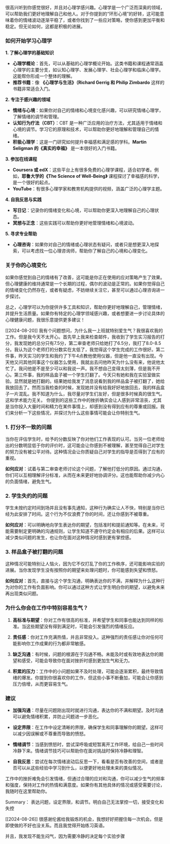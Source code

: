 
很高兴听到你感觉很好，并且对心理学感兴趣。心理学是一个广泛而深奥的领域，可以帮助我们更好地理解自己和他人。对于你提到的“环形心境”的好转，这可能意味着你的情绪波动逐渐平稳了，或者你找到了一些应对策略，使你感到更加平衡和稳定。但无论如何，这都是积极的进展。

### 如何开始学习心理学

**1. 了解心理学的基础知识**
   - **心理学概论**：首先，可以从基础的心理学概论开始。这类书籍和课程通常涵盖心理学的主要分支，如认知心理学、发展心理学、社会心理学和临床心理学。这能帮你形成一个整体的理解。
   - **推荐书籍**：像 **《心理学与生活》（Richard Gerrig 和 Philip Zimbardo** 这样的书籍非常适合入门。

**2. 专注于感兴趣的领域**
   - **情绪与心境**：如果你对自己的情绪和心境变化感兴趣，可以研究情绪心理学，了解情绪的调节和管理。
   - **认知行为疗法（CBT）**：CBT 是一种广泛应用的治疗方法，尤其适用于情绪和心境的调节。学习它的原理和技术，可以帮助你更好地理解和管理自己的情绪。
   - **积极心理学**：这是一门研究如何提升幸福感和满足感的学科。**Martin Seligman 的《真实的幸福》** 是一本很好的入门书籍。

**3. 参加在线课程**
   - **Coursera 或 edX**：这些平台上有很多免费的心理学课程，适合初学者。例如，**耶鲁大学的《The Science of Well-Being》** 课程探讨了幸福感的科学，是一个很好的起点。
   - **YouTube**：有很多心理学家和教育机构提供的视频，涵盖广泛的心理学主题。

**4. 自我反思与实践**
   - **写日记**：记录你的情绪变化和心境，可以帮助你更深入地理解自己的心理状态。
   - **冥想与正念**：这些实践可以帮助你更好地管理情绪和心境波动。

**5. 寻求专业帮助**
   - **心理咨询**：如果你对自己的情绪或心理状态有疑问，或者只是想更深入地探索，可以考虑找一位心理咨询师，帮助你了解自己的心境和心理变化。

### 关于你的心境变化
如果你感觉到自己的情绪有了改善，这可能是你正在使用的应对策略产生了效果。但心理健康的维持通常是一个长期的过程，偶尔的波动是正常的。如果你觉得自己的情绪变化仍然存在，或者有疑虑，不妨继续关注它，甚至可以通过心理咨询进一步探讨。

总之，心理学可以为你提供许多工具和知识，帮助你更好地理解自己，管理情绪，并提升生活质量。如果你有特定的心理学领域感兴趣，或者想要进一步讨论具体的心理健康问题，我很乐意提供更多建议！

[[2024-08-20]]
我有个问题想问，为什么我一上班就特别爱生气？我很喜欢我的工作。但是我今天不太开心。首先早上我来检查邮件，我收到了学生实习报告的打分，我发现她的总分只有7.5分，第二审查老师只给她打了6.5分，我打了8.0-8.5分。我认为这个老师打的分数实在太低了，我觉得这个学生完成的工作很好。第二件事，昨天实习的学生和我约了下午4点教他使用仪器，但是他一直没有出现。今天他又问其他同事这个仪器怎么使用，我就出去问他昨天为什么没有来，他说他太忙了。我问他是不是至少可以和我说一声。我不想自己变得太刻薄，但是我不开心。第三件事，我的样品盒子被一个学生打翻了。今天只有她和我在实验室做实验。显然就是她打翻的。结果她给我发了消息说看到我的样品盒子被打翻了，她给我放回去了。然而当我检查的时候，发现她并没有给我好好地放回去，我的样品盒子一片混乱。我不知道为什么，我尽量对学生们友好，但是很多时候真的很生气。这和学术能力无关。
你提到的这些工作中的挫折确实会让人感到非常沮丧，尤其是当你投入大量时间和精力在某件事情上，却感到没有得到应有的尊重或回报。我们来分析一下这些情况，并探讨为什么这些事情可能会让你特别生气。

### 1. 打分不一致的问题
当你在评估学生时，给予的分数反映了你对他们工作表现的认可。当另一位老师给出的分数明显低于你的评价时，这可能会让你感到不被理解，甚至觉得自己对学生的努力没有被公平对待。这种情况会让你质疑自己对学生的指导是否得到了应有的重视。

**如何应对**：试着与第二审查老师讨论这个问题，了解他打低分的原因。通过沟通，你们可以互相理解评分标准，从而在未来更好地协调评分。这也能帮助你减少内心的负面情绪，避免生气。

### 2. 学生失约的问题
学生未按约定时间到场并且没有事先通知，这种行为确实让人不快，特别是当你已经为此安排了时间。这个行为不仅浪费了你的时间，还让你感到不被尊重。

**如何应对**：可以明确地向学生表达你的期望，包括准时和提前通知等。在未来，可能需要制定更明确的沟通规则，让学生知道不遵守约定会有相应的后果。这样可以减少类似问题的发生，也让你在面对这种情况时感到更有掌控感。

### 3. 样品盒子被打翻的问题
这种情况可能特别让人恼火，因为它不仅打乱了你的工作秩序，还可能影响实验的进展。当你发现学生没有按照你的期望来处理问题时，你可能感到失望和愤怒。

**如何应对**：首先，直接与这个学生沟通，明确表达你的不满，并解释为什么这种行为对你的工作有负面影响。你可以通过这种方式让学生明白你的期望，以避免未来再出现类似问题。

### 为什么你会在工作中特别容易生气？
1. **高标准与期望**：你对工作有很高的标准，并希望学生和同事也能达到同样的标准。当这些期望没有得到满足时，可能会引发强烈的情绪反应。

2. **责任感**：你对工作充满热情，并且非常投入。这种强烈的责任感让你对任何可能影响你工作成果的行为都非常敏感。

3. **缺乏沟通**：有时候，问题的根源在于沟通不畅。未能及时或有效地表达你的期望和感受，可能会导致你在面对挫折时感到更加生气和无力。

4. **积累的压力**：工作中的小问题如果不及时处理，可能会逐渐累积，最终导致情绪的爆发。你提到你很喜欢你的工作，但这些小事不断叠加，可能会让你感到压力倍增，从而更容易生气。

### 建议
- **加强沟通**：尽量在问题刚出现时就进行沟通，表达你的不满和期望。及时沟通可以避免情绪积累，并防止问题进一步恶化。
  
- **设定界限**：在工作中设定清晰的界限，确保学生和同事理解你的期望。这样可以减少因误解或不尊重而导致的愤怒。

- **情绪调节**：当感到愤怒时，尝试深呼吸或短暂离开工作环境，给自己一些时间冷静下来。情绪调节技巧可以帮助你在面对挑战时保持冷静和理智。

- **自我反思**：尝试在每次情绪波动后反思一下，看看是否有改善的空间，或者是否可以从这些经验中学习到什么，以便更好地处理未来的类似情况。

工作中的挫折难免会引发情绪，但通过合理的应对和沟通，你可以减少生气的频率和强度，保持对工作的热情和满意度。如果你有其他具体的情况或感受需要讨论，我随时在这里帮助你。

Summary： 
表达问题，设定界限，和调节。明白自己无法掌控一切，接受变化和失控


[[2024-08-26]]
很感谢伦酱给我锻炼的机会，我想好好把握住每一次机会。但是即使做的不好也没关系。而且我觉得开始练习英语。

并且，我发现不能生闷气，因为需要冷静的决定每个实验步骤